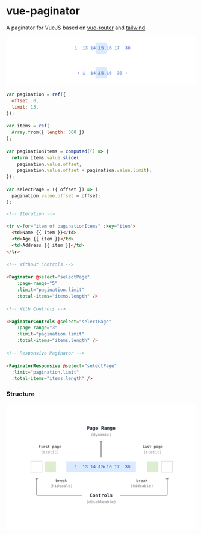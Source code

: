 # vue-paginator
A paginator for VueJS based on [vue-router](https://router.vuejs.org/) and [tailwind](https://tailwindcss.com/)

<picture>
  <source media="(prefers-color-scheme: dark)" srcset=".github/paginator-v1-dark.svg">
  <source media="(prefers-color-scheme: light)" srcset=".github/paginator-v1-light.svg">
  <img alt="vue-paginator responsive" src=".github/paginator-v1-light.svg">
</picture>

<picture>
  <source media="(prefers-color-scheme: dark)" srcset=".github/paginator-v2-dark.svg">
  <source media="(prefers-color-scheme: light)" srcset=".github/paginator-v2-light.svg">
  <img alt="vue-paginator with controls" src=".github/paginator-v2-light.svg">
</picture>

```js
var pagination = ref({
  offset: 0,
  limit: 15,
});

var items = ref(
  Array.from({ length: 300 })
);

var paginationItems = computed(() => {
  return items.value.slice(
    pagination.value.offset,
    pagination.value.offset + pagination.value.limit);
});

var selectPage = ({ offset }) => (
  pagination.value.offset = offset;
);
```

```html
<!-- Iteration -->

<tr v-for="item of paginationItems" :key="item">
  <td>Name {{ item }}</td>
  <td>Age {{ item }}</td>
  <td>Address {{ item }}</td>
</tr>

<!-- Without Controls -->

<Paginator @select="selectPage"
    :page-range="5"
    :limit="pagination.limit"
    :total-items="items.length" />

<!-- With Controls -->

<PaginatorControls @select="selectPage"
    :page-range="3"
    :limit="pagination.limit"
    :total-items="items.length" />

<!-- Responsive Paginator -->

<PaginatorResponsive @select="selectPage"
  :limit="pagination.limit"
  :total-items="items.length" />
```

### Structure

<picture>
  <source media="(prefers-color-scheme: dark)" srcset=".github/paginator-struct-dark.svg">
  <source media="(prefers-color-scheme: light)" srcset=".github/paginator-struct-light.svg">
  <img alt="vue-paginator structure" src=".github/paginator-struct-light.svg">
</picture>
